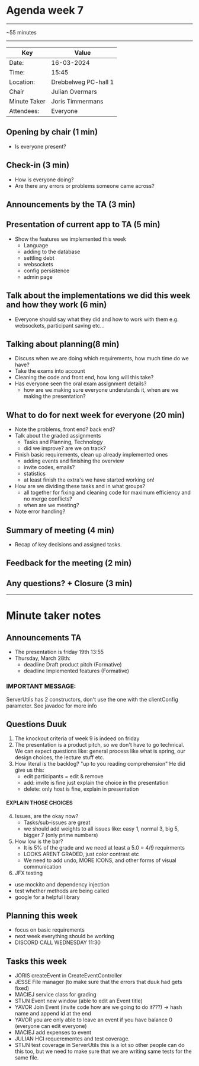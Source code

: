 # Agenda week 7

---

~55 minutes

---
| Key | Value                |
| --- |----------------------|
| Date: | 16-03-2024           |
| Time: | 15:45                |
| Location: | Drebbelweg PC-hall 1 |
| Chair | Julian Overmars      |
| Minute Taker | Joris Timmermans     |
| Attendees: | Everyone             |

## Opening by chair (1 min)
- Is everyone present?
## Check-in (3 min)
- How is everyone doing?
- Are there any errors or problems someone came across?
## Announcements by the TA (3 min)
## Presentation of current app to TA (5 min)
- Show the features we implemented this week
  - Language
  - adding to the database
  - settling debt
  - websockets
  - config persistence
  - admin page
## Talk about the implementations we did this week and how they work (6 min)
- Everyone should say what they did and how to work with them e.g. websockets, participant saving etc...
## Talking about planning(8 min)
- Discuss when we are doing which requirements, how much time do we have?
- Take the exams into account
- Cleaning the code and front end, how long will this take?
- Has everyone seen the oral exam assignment details?
  - how are we making sure everyone understands it, when are we making the presentation?
## What to do for next week for everyone (20 min)
- Note the problems, front end? back end?
- Talk about the graded assignments 
  - Tasks and Planning, Technology 
  - did we improve? are we on track?
- Finish basic requirements, clean up already implemented ones
  - adding events and finishing the overview
  - invite codes, emails?
  - statistics
  - at least finish the extra's we have started working on!
- How are we dividing these tasks and in what groups? 
  - all together for fixing and cleaning code for maximum efficiency and no merge conflicts?
  - when are we meeting?
- Note error handling?

## Summary of meeting (4 min)
- Recap of key decisions and assigned tasks.
## Feedback for the meeting (2 min)
## Any questions? + Closure (3 min)

---

# Minute taker notes
## Announcements TA
- The presentation is friday 19th 13:55
- Thursday, March 28th:
  - deadline Draft product pitch (Formative)
  - deadline Implemented features (Formative)

### IMPORTANT MESSAGE:
ServerUtils has 2 constructors, don't use the one with the clientConfig parameter. 
See javadoc for more info

## Questions Duuk
1. The knockout criteria of week 9 is indeed on friday
2. The presentation is a product pitch, so we don't have to go technical. 
We can expect questions like: general process like what is spring, our design choices, the lecture stuff etc.
3. How literal is the backlog? "up to you reading comprehension" 
He did give us this:
   - edit participants = edit & remove
   - add: invite is fine just explain the choice in the presentation
   - delete: only host is fine, explain in presentation
#### EXPLAIN THOSE CHOICES
4. Issues, are the okay now?
   - Tasks/sub-issues are great
   - we should add weights to all issues
   like: easy 1, normal 3, big 5, bigger 7 (only prime numbers)
5. How low is the bar?
   - It is 5% of the grade and we need at least a 5.0 = 4/9 requirments
   - LOOKS ARENT GRADED, just color contrast etc
   - We need to add undo, MORE ICONS, and other forms of visual communication
6. JFX testing
  - use mockito and dependency injection
  - test whether methods are being called 
  - google for a helpful library

## Planning this week
  - focus on basic requirements
  - next week everything should be working
  - DISCORD CALL WEDNESDAY 11:30

## Tasks this week
- JORIS createEvent in CreateEventController
- JESSE File manager (to make sure that the errors that duuk had gets fixed)
- MACIEJ service class for grading
- STIJN Event new window (able to edit an Event title)
- YAVOR Join Event (invite code how are we going to do it???) -> hash name and append id at the end
- YAVOR you are only able to leave an event if you have balance 0 (everyone can edit everyone)
- MACIEJ add expenses to event
- JULIAN HCI requerementes and test coverage.
- STIJN test coverage in ServerUtils this is a lot so other people can do this too, but we need to make sure that we are writing same tests for the same file.
